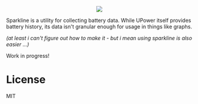 <div align='center'>
	<img src='https://yuki.suou.moe/sparkline_banner-jwRzyczS.png'>
</div>

Sparkline is a utility for collecting battery data.
While UPower itself provides battery history, its data isn't granular
enough for usage in things like graphs.

*(at least i can't figure out how to make it - but i mean using sparkline is also easier ...)*

Work in progress!

# License
MIT
